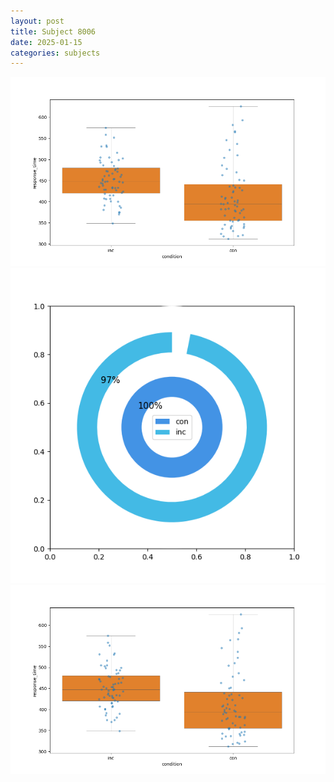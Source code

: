 ```yaml
---
layout: post
title: Subject 8006
date: 2025-01-15
categories: subjects
---
```


![](data/8006/run-20/8006_rt.png)
![](data/8006/run-21/8006_accuracy_by_condition.png)
![](data/8006/run-21/8006_rt.png)
